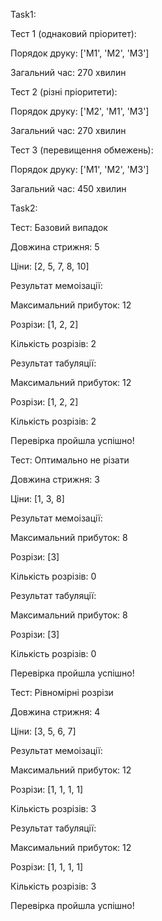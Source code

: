 Task1: 



Тест 1 (однаковий пріоритет):

Порядок друку: ['M1', 'M2', 'M3']

Загальний час: 270 хвилин


Тест 2 (різні пріоритети):

Порядок друку: ['M2', 'M1', 'M3']

Загальний час: 270 хвилин


Тест 3 (перевищення обмежень):

Порядок друку: ['M1', 'M2', 'M3']

Загальний час: 450 хвилин



Task2:


Тест: Базовий випадок

Довжина стрижня: 5

Ціни: [2, 5, 7, 8, 10]


Результат мемоізації:

Максимальний прибуток: 12

Розрізи: [1, 2, 2]

Кількість розрізів: 2


Результат табуляції:

Максимальний прибуток: 12

Розрізи: [1, 2, 2]

Кількість розрізів: 2

Перевірка пройшла успішно!


Тест: Оптимально не різати

Довжина стрижня: 3

Ціни: [1, 3, 8]


Результат мемоізації:

Максимальний прибуток: 8

Розрізи: [3]

Кількість розрізів: 0


Результат табуляції:

Максимальний прибуток: 8

Розрізи: [3]

Кількість розрізів: 0

Перевірка пройшла успішно!


Тест: Рівномірні розрізи

Довжина стрижня: 4

Ціни: [3, 5, 6, 7]


Результат мемоізації:

Максимальний прибуток: 12

Розрізи: [1, 1, 1, 1]

Кількість розрізів: 3


Результат табуляції:

Максимальний прибуток: 12

Розрізи: [1, 1, 1, 1]

Кількість розрізів: 3

Перевірка пройшла успішно!